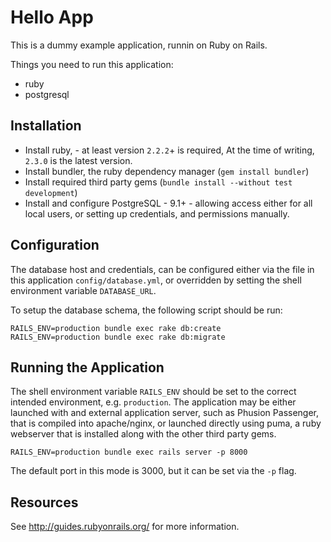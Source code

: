 # Hello App

This is a dummy example application, runnin on Ruby on Rails.

Things you need to run this application:

* ruby
* postgresql

## Installation

* Install ruby, - at least version `2.2.2`+ is required, At the time of writing, `2.3.0` is the latest version.
* Install bundler, the ruby dependency manager (`gem install bundler`)
* Install required third party gems (`bundle install --without test development`)
* Install and configure PostgreSQL - 9.1+ - allowing access either for all local users, or setting up credentials, and permissions manually.

## Configuration

The database host and credentials, can be configured either via the file in this application `config/database.yml`, or overridden by setting the shell environment variable `DATABASE_URL`.

To setup the database schema, the following script should be run:

    RAILS_ENV=production bundle exec rake db:create
    RAILS_ENV=production bundle exec rake db:migrate


## Running the Application

The shell environment variable `RAILS_ENV` should be set to the correct intended environment, e.g. `production`.
The application may be either launched with and external application server, such as Phusion Passenger, that is compiled into apache/nginx, or launched directly using puma, a ruby webserver that is installed along with the other third party gems.

`RAILS_ENV=production bundle exec rails server -p 8000`

The default port in this mode is 3000, but it can be set via the `-p` flag.


## Resources

See http://guides.rubyonrails.org/ for more information.
